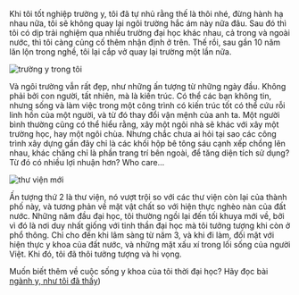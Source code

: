 Khi tôi tốt nghiệp trường y, tôi đã tự nhủ rằng thế là thôi nhé, đừng hành hạ nhau nữa, tôi sẽ không quay lại ngôi trường hắc ám này nữa đâu. Sau đó thì tôi có dịp trải nghiệm qua nhiều trường đại học khác nhau, cả trong và ngoài nước, thì tôi càng củng cố thêm nhận định ở trên. Thế rồi, sau gần 10 năm lăn lộn trong nghề, tôi lại cắp vở quay lại trường một lần nữa.

![trường y trong tôi](https://scontent.fsgn2-3.fna.fbcdn.net/v/t1.0-9/42438064_10156084454603192_4865824348637757440_o.jpg?_nc_cat=108&oh=1776b2f921acb06d0f6ad83b2418923a&oe=5C1A8B7D)

Và ngôi trường vẫn rất đẹp, như những ấn tượng từ những ngày đầu. Không phải bởi con người, tất nhiên, mà là kiến trúc. Có thể các bạn không tin, nhưng sống và làm việc trong một công trình có kiến trúc tốt có thể cứu rỗi linh hồn của một người, và từ đó thay đổi vận mệnh của anh ta. Một người bình thường cũng có thể hiểu rằng, xây một ngôi nhà sẽ khác với xây một trường học, hay một ngôi chùa. Nhưng chắc chưa ai hỏi tại sao các công trình xây dựng gần đây chỉ là các khối hộp bê tông sáu cạnh xếp chồng lên nhau, khác chăng chỉ là phần trang trí bên ngoài, để tăng diện tích sử dụng? Từ đó có nhiều lợi nhuận hơn? Who care...

![thư viện mới](https://scontent.fsgn2-3.fna.fbcdn.net/v/t1.0-9/42505297_10156084454658192_6390949303958896640_o.jpg?_nc_cat=108&oh=490dd9c0d064395d20c05e5a8cc2140a&oe=5C23AA11)

Ấn tượng thứ 2 là thư viện, nó vượt trội so với các thư viện còn lại của thành phố này, và tương phản về mặt vật chất so với hiện thực nghèo nàn của đất nước. Những năm đầu đại học, tôi thường ngồi lại đến tối khuya mới về, bởi vì đó là nơi duy nhất giống với tinh thần đại học mà tôi tưởng tượng khi còn ở phổ thông. Chỉ cho đến khi lâm sàng từ năm 3, và khi đi làm, đối mặt với hiện thực y khoa của đất nước, và những mặt xấu xí trong lối sống của người Việt. Khi đó, tôi đã thôi tưởng tượng và hi vọng.

Muốn biết thêm về cuộc sống y khoa của tôi thời đại học? Hãy đọc bài [ngành y, như tôi đã thấy](https://drringo.github.io/2009/nganh-y-nhu-toi-da-thay/))
<!--stackedit_data:
eyJoaXN0b3J5IjpbMTQyOTY0MDgyM119
-->